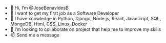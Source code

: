 - 👋 Hi, I’m @JoseBenavidesB
- 👀 I want to get my first job as a Software Developer
- 🌱 I have knowledge in Python, Django, Node.js, React, Javascript, SQL, MongoDB, Html, CSS, Linux, Docker 
- 💞️ I’m looking to collaborate on project that help me to improve my skills
- 📫 Send me a message

<!---
JoseBenavidesB/JoseBenavidesB is a ✨ special ✨ repository because its `README.md` (this file) appears on your GitHub profile.
You can click the Preview link to take a look at your changes.
--->
